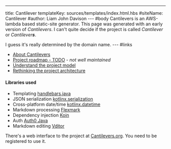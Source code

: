 ---
title: Cantilever
templateKey: sources/templates/index.html.hbs
#siteName: Cantilever
#author: Liam John Davison
--- #body
Cantilevers is an AWS-lambda based static-site generator. This page was generated with an early version of _Cantilevers_. I can't quite decide if the project is called _Cantilever_ or _Cantilever**s**_.

I guess it's really determined by the domain name.
--- #links
- [About Cantilevers](/about)
- [Project roadmap - TODO](/todo) - *not well maintained*
- [Understand the project model](/page-model)
- [Rethinking the project architecture](/redesign-thinking)

#### Libraries used

- Templating [handlebars.java](https://github.com/jknack/handlebars.java)
- JSON serialization [kotlinx.serialization](https://github.com/Kotlin/kotlinx.serialization)
- Cross-platform date/time [kotlinx.datetime](https://github.com/Kotlin/kotlinx-datetime)
- Markdown processing [Flexmark](https://github.com/vsch/flexmark-java)
- Dependency injection [Koin](https://insert-koin.io/)
- Auth [Auth0 Java](https://github.com/auth0/java-jwt)
- Markdown editing [Vditor](https://github.com/Vanessa219/vditor)

There's a web interface to the project at [Cantilevers.org](https://www.cantilevers.org). You need to be registered to use it.